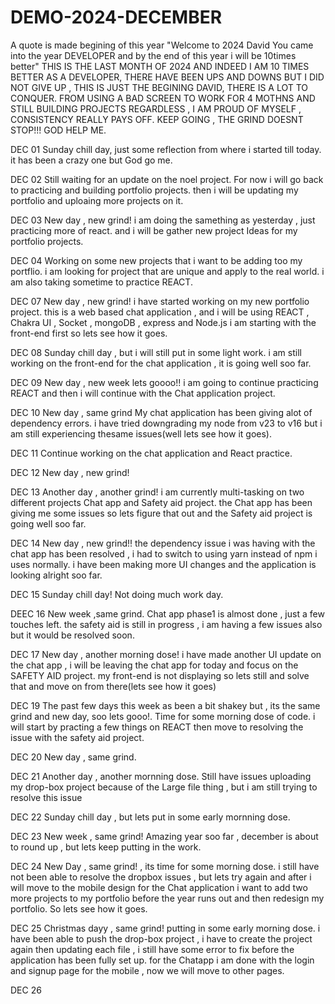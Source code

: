 # DEMO-2024-DECEMBER
A quote  is made begining of this year "Welcome to 2024 David You came into the year DEVELOPER and by the end of this year i will be 10times better"
THIS IS THE LAST MONTH OF 2024 AND INDEED I AM 10 TIMES BETTER AS A DEVELOPER, THERE HAVE BEEN UPS AND DOWNS BUT I DID NOT GIVE UP , THIS IS JUST THE BEGINING DAVID,
THERE IS A LOT TO CONQUER.
FROM USING A BAD SCREEN TO WORK FOR 4 MOTHNS AND STILL BUILDING PROJECTS REGARDLESS ,  I AM PROUD OF MYSELF , CONSISTENCY REALLY PAYS OFF.
KEEP GOING , THE GRIND DOESNT STOP!!! GOD HELP ME.

DEC 01
Sunday chill day, just some reflection from where i started till today.
it has been a crazy one but God go me.

DEC 02
Still waiting for an update on the noel project.
For now i will go back to practicing and building portfolio projects.
then i will be updating my portfolio and uploaing more projects on it.

DEC 03
New day , new grind!
i am doing the samething as yesterday , just practicing more of react.
and i will be gather new project Ideas for my portfolio projects.

DEC 04
Working on some new projects that i want to be adding too my portflio.
i am looking for project that are unique and apply to the real world.
i am also taking sometime to practice REACT.

DEC 07
New day , new grind!
i have started working on my new portfolio project.
this is a web based chat application , and i will be using REACT , Chakra UI , Socket , mongoDB , express and Node.js
i am starting with the front-end first so lets see how it goes.

DEC 08
Sunday chill day , but i will still put in some light work.
i am still working on the front-end for the chat application , it is going well soo far.

DEC 09
New day , new week lets goooo!!
i am going to continue practicing REACT and then i will continue with the Chat application project.

DEC 10
New day , same grind
My chat application has been giving alot of dependency errors.
i have tried downgrading my node from v23 to v16 but i am still experiencing thesame issues(well lets see how it goes).

DEC 11
Continue working on the chat application and React practice.

DEC 12
New day , new grind!

DEC 13
Another day , another grind!
i am currently multi-tasking on two different projects Chat app and Safety aid project.
the Chat app has been giving me some issues so lets figure that out and the Safety aid project is going well soo far.

DEC 14
New day , new grind!!
the dependency issue i was having with the chat app has been resolved , i had to switch to using yarn instead of npm i uses normally.
i have been making more UI changes and the application is looking alright soo far.

DEC 15
Sunday chill day!
Not doing much work day.

DEEC 16
New week ,same grind.
Chat app phase1 is almost done , just  a few touches left.
the safety aid is still in progress , i am having a few issues also but it would be resolved soon.

DEC 17
New day , another morning dose!
i have made another UI  update on the chat app , i will be leaving the chat app for today and focus on the SAFETY AID project.
my front-end is not displaying so lets still and solve that and move on from there(lets see how it goes) 

DEC 19
The past few days this week as been a bit shakey but , its the same grind and new day, soo lets gooo!.
Time for some morning dose of code.
i will start by practing a few things on REACT then move to resolving the issue with the safety aid project.

DEC 20
New day , same grind.

DEC 21
Another day , another mornning  dose.
Still have issues uploading my drop-box project because of the Large file thing , but i am still trying to resolve this issue

DEC 22
Sunday chill day , but lets put in some early mornning dose.

DEC 23
New week , same grind!
Amazing year soo far , december is about to round up , but lets keep putting in the work.

DEC 24
New Day , same grind! , its time for some morning dose.
i still have not been able to resolve the dropbox issues , but lets try again and after i will move to the mobile design for the Chat application
i want to add two more projects to my portfolio before the year runs out and then redesign my portfolio.
So lets see how it goes.

DEC 25
Christmas dayy , same grind! putting in some early morning dose.
i have been able to push the drop-box project , i have to create the project again then updating each file , i still have some error to fix before the application has been fully set up.
for the Chatapp i am done with the login and signup page for the mobile , now we will move to other pages.

DEC 26

